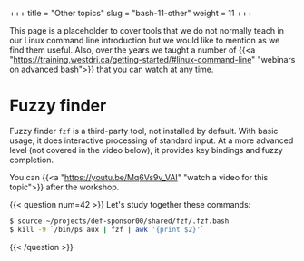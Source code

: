 +++
title = "Other topics"
slug = "bash-11-other"
weight = 11
+++

This page is a placeholder to cover tools that we do not normally teach in our Linux command line introduction
but we would like to mention as we find them useful. Also, over the years we taught a number of {{<a
"https://training.westdri.ca/getting-started/#linux-command-line" "webinars on advanced bash">}} that you can
watch at any time.

# Fuzzy finder

Fuzzy finder `fzf` is a third-party tool, not installed by default. With basic usage, it does interactive
processing of standard input. At a more advanced level (not covered in the video below), it provides key
bindings and fuzzy completion.

<!-- **Update (2020-June-25)**: On the training cluster, the path to `fzf` has changed -- you can now load it with: -->

<!-- ``` -->
<!-- source ~user120/shared/fzf/.fzf.bash -->
<!-- ``` -->

<!-- ```sh -->
<!-- $ source /project/shared/fzf/.fzf.bash     # each user in each shell or put it into your ~/.bashrc -->
<!-- $ fzf -->
<!-- $ nano $(fzf --height 40%) -->
<!-- $ kill -9 `/bin/ps aux | fzf | awk '{print $2}'` -->
<!-- $ e `find ~/Documents/ -type f | fzf` -->
<!-- ``` -->

<!-- 11-fzf.mkv -->
<!-- {{< yt Mq6Vs9v_VAI 63 >}} -->
You can {{<a "https://youtu.be/Mq6Vs9v_VAI" "watch a video for this topic">}} after the workshop.

{{< question num=42 >}}
Let's study together these commands:
```sh
$ source ~/projects/def-sponsor00/shared/fzf/.fzf.bash
$ kill -9 `/bin/ps aux | fzf | awk '{print $2}'`
```
{{< /question >}}





<!-- If there is interest, we could explore some other topics: -->

<!-- <\!-- - arithmetics -\-> -->
<!-- - permissions -->
<!-- - how to control processes -->
<!-- - Homebrew if enough Macs -->
<!-- <\!-- - GNU Parallel -\-> -->
